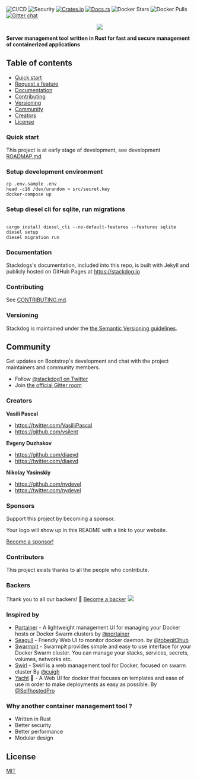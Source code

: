 ![CI/CD](https://github.com/vsilent/stackdog/actions/workflows/docker.yml/badge.svg)
![Security](https://github.com/vsilent/stackdog/actions/workflows/codacy-analysis.yml/badge.svg)
[![Crates.io](https://img.shields.io/crates/v/stackdog.svg)](https://crates.io/crates/stackdog)
[![Docs.rs](https://docs.rs/stackdog/badge.svg)](https://docs.rs/stackdog)
![Docker Stars](https://img.shields.io/docker/stars/trydirect/stackdog.svg)
![Docker Pulls](https://img.shields.io/docker/pulls/trydirect/stackdog.svg)
[![Gitter chat](https://badges.gitter.im/stackdog/community.png)](https://gitter.im/stackdog/community)


<p></p><p></p><p></p>

<p align="center">
<img src="https://user-images.githubusercontent.com/42473/109795596-c7a14f00-7c1f-11eb-8358-583d4008f42d.jpg">
</p>


**Server management tool written in Rust for fast and secure management of containerized applications**


<p></p><p></p>

## Table of contents
- [Quick start](#quick-start)
- [Request a feature](https://github.com/vsilent/stackdog/issues/new)
- [Documentation](#documentation)
- [Contributing](#contributing)
- [Versioning](#versioning)
- [Community](#community)
- [Creators](#creators)
- [License](#license)


### Quick start

This project is at early stage of development, see development [ROADMAP.md](ROADMAP.md)

### Setup development environment

```
cp .env.sample .env
head -c16 /dev/urandom > src/secret.key
docker-compose up
```

### Setup diesel cli for sqlite, run migrations
```aidl

cargo install diesel_cli --no-default-features --features sqlite
diesel setup
diesel migration run

```

### Documentation
Stackdogs's documentation, included into this repo, is built with Jekyll and
publicly hosted on GitHub Pages at https://stackdog.io

### Contributing
See [CONTRIBUTING.md](CONTRIBUTING.md).

### Versioning
Stackdog is maintained under the [the Semantic Versioning guidelines](https://semver.org/).

## Community
Get updates on Bootstrap's development and chat with the project maintainers and community members.

- Follow [@stackdog1 on Twitter](https://twitter.com/stackdog1)
- Join [the official Gitter room](https://gitter.im/stackdog/community)

### Creators
**Vasili Pascal**
- <https://twitter.com/VasiliiPascal>
- <https://github.com/vsilent>

**Evgeny Duzhakov**
- <https://github.com/diaevd>
- <https://twitter.com/diaevd>

**Nikolay Yasinskiy**
- <https://github.com/nydevel>
- <https://twitter.com/nydevel>

### Sponsors
Support this project by becoming a sponsor.

Your logo will show up in this README with a link to your website.

[Become a sponsor!](https://opencollective.com/stackdog#sponsor)

### Contributors
This project exists thanks to all the people who contribute.

### Backers
Thank you to all our backers! 🙏 [Become a backer](https://opencollective.com/stackdog#backer)
<a href="https://opencollective.com/stackdog#backers" target="_blank"><img src="https://opencollective.com/stackdog/backers.svg?width=890" /></a>

### Inspired by

- [Portainer](https://github.com/portainer/portainer) - A lightweight management UI for managing your Docker hosts or Docker Swarm clusters by [@portainer](https://github.com/portainer)
- [Seagull](https://github.com/tobegit3hub/seagull) - Friendly Web UI to monitor docker daemon. by [@tobegit3hub](https://github.com/tobegit3hub)
- [Swarmpit](https://github.com/swarmpit/swarmpit) - Swarmpit provides simple and easy to use interface for your Docker Swarm cluster. You can manage your stacks, services, secrets, volumes, networks etc.
- [Swirl](https://github.com/cuigh/swirl) - Swirl is a web management tool for Docker, focused on swarm cluster By [@cuigh](https://github.com/cuigh/)
- [Yacht](https://github.com/SelfhostedPro/Yacht) :construction: - A Web UI for docker that focuses on templates and ease of use in order to make deployments as easy as possible. By [@SelfhostedPro](https://github.com/SelfhostedPro)

### Why another container management tool ?
- Written in Rust
- Better security
- Better performance
- Modular design

## License
[MIT](LICENSE-MIT)
